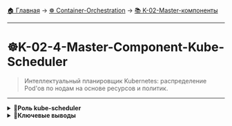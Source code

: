 [🏠 Главная](../../README.md) → [☸️ Container-Orchestration](../../README.md#-container-orchestration) → [📚 K-02-Master-компоненты](../../README.md#-k-02-master-компоненты)

---

# ☸️K-02-4-Master-Component-Kube-Scheduler
>Интеллектуальный планировщик Kubernetes: распределение Pod'ов по нодам на основе ресурсов и политик.

---

<details>
<summary><b>🎯Роль kube-scheduler</b></summary>

---

### Аналогия с космическим крановщиком

**kube-scheduler** - это логист кластера, который:

- ✅ **Принимает решения** о размещении Pod'ов
- ✅ **Анализирует ресурсы** доступные на нодах
- ✅ **Применяет политики** и ограничения
- ✅ **Оптимизирует распределение** нагрузки

---

</details>

<details>
<summary><b>🎯Ключевые выводы</b></summary>

---

### Функции Scheduler

```text
✅ Интеллектуальное размещение Pod'ов
✅ Анализ ресурсов и ограничений
✅ Применение политик планирования
✅ Оптимизация распределения нагрузки
```

### Что изучаем дальше

```text
📚 Следующая тема: Worker компоненты
🎯 Практика: Понимание архитектуры
🔧 Инструменты: Углубление в компоненты
```

---

</details>
